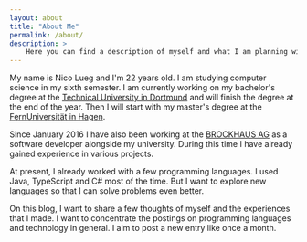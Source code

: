 ```yaml
---
layout: about
title: "About Me"
permalink: /about/
description: >
    Here you can find a description of myself and what I am planning with this blog.
---
```


My name is Nico Lueg and I'm 22 years old.
I am studying computer science in my sixth semester. I am currently working on my bachelor's degree at the [Technical University in Dortmund](https://tu-dortmund.de/en/) and will finish the degree at the end of the year. Then I will start with my master's degree at the [FernUniversität in Hagen](https://www.fernuni-hagen.de/english/).

Since January 2016 I have also been working at the [BROCKHAUS AG](https://www.brockhaus-ag.de/) as a software developer alongside my university. 
During this time I have already gained experience in various projects.

At present, I already worked with a few programming languages.
I used Java, TypeScript and C# most of the time.
But I want to explore new languages so that I can solve problems even better.

On this blog, I want to share a few thoughts of myself and the experiences that I made.
I want to concentrate the postings on programming languages and technology in general. 
I aim to post a new entry like once a month.